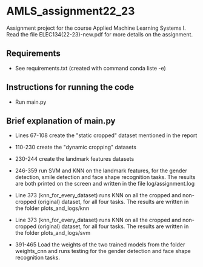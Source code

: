 # AMLS_assignment22_23
Assignment project for the course Applied Machine Learning Systems I. Read the file ELEC134(22-23)-new.pdf for more details on the assignment.

## Requirements

- See requirements.txt (created with command conda liste -e)

## Instructions for running the code

- Run main.py

## Brief explanation of main.py

- Lines 67-108 create the "static cropped" dataset mentioned in the report

- 110-230 create the "dynamic cropping" datasets

- 230-244 create the landmark features datasets

- 246-359 run SVM and KNN on the landmark features, for the gender detection, smile detection and face shape recognition tasks. The results are both printed on the screen and written in the file log/assignment.log

- Line 373 (knn_for_every_dataset) runs KNN on all the cropped and non-cropped (original) dataset, for all four tasks. The results are written in the folder plots_and_logs/knn

- Line 373 (knn_for_every_dataset) runs KNN on all the cropped and non-cropped (original) dataset, for all four tasks. The results are written in the folder plots_and_logs/svm

- 391-465 Load the weights of the two trained models from the folder weights_cnn and runs testing for the gender detection and face shape recognition tasks.
